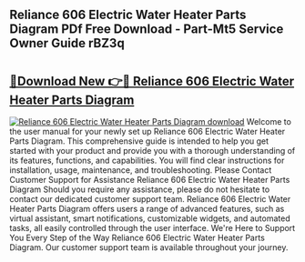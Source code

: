 ## Reliance 606 Electric Water Heater Parts Diagram PDf Free Download - Part-Mt5 Service Owner Guide rBZ3q

# <h2><a href="http://dfnylo0.blite.top/?on=Reliance+606+Electric+Water+Heater+Parts+Diagram">🔗Download New 👉🔴 Reliance 606 Electric Water Heater Parts Diagram</a></h2>

[![Reliance 606 Electric Water Heater Parts Diagram download](https://i.imgur.com/lujVjoI.png)](http://dfnylo0.blite.top/?on=Reliance+606+Electric+Water+Heater+Parts+Diagram)
Welcome to the user manual for your newly set up Reliance 606 Electric Water Heater Parts Diagram. This comprehensive guide is intended to help you get started with your product and provide you with a thorough understanding of its features, functions, and capabilities. You will find clear instructions for installation, usage, maintenance, and troubleshooting. Please Contact Customer Support for Assistance Reliance 606 Electric Water Heater Parts Diagram Should you require any assistance, please do not hesitate to contact our dedicated customer support team. Reliance 606 Electric Water Heater Parts Diagram offers users a range of advanced features, such as virtual assistant, smart notifications, customizable widgets, and automated tasks, all easily controlled through the user interface. We're Here to Support You Every Step of the Way Reliance 606 Electric Water Heater Parts Diagram. Our customer support team is available throughout your journey.
